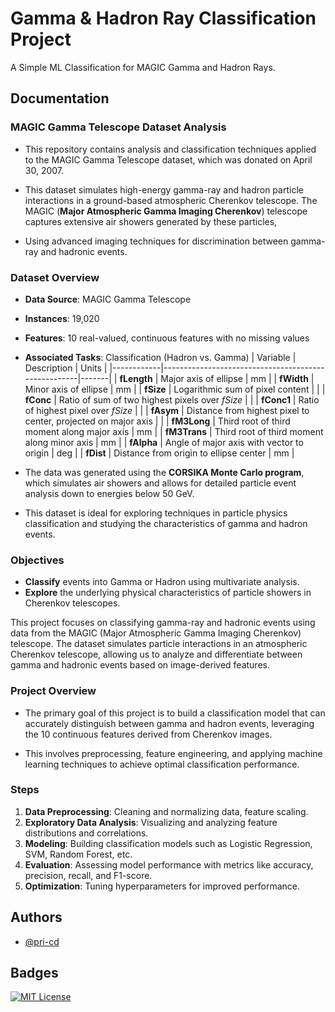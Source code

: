 # **Gamma & Hadron Ray Classification Project**

A Simple ML Classification for MAGIC Gamma and Hadron Rays.

## **Documentation**

### **MAGIC Gamma Telescope Dataset Analysis**

- This repository contains analysis and classification techniques applied to the MAGIC Gamma Telescope dataset, which was donated on April 30, 2007. 

- This dataset simulates high-energy gamma-ray and hadron particle interactions in a ground-based atmospheric Cherenkov telescope. The MAGIC (**Major Atmospheric Gamma Imaging Cherenkov**) telescope captures extensive air showers generated by these particles, 

- Using advanced imaging techniques for discrimination between gamma-ray and hadronic events.

### **Dataset Overview**

- **Data Source**: MAGIC Gamma Telescope
- **Instances**: 19,020
- **Features**: 10 real-valued, continuous features with no missing values
- **Associated Tasks**: Classification (Hadron vs. Gamma)
| Variable   | Description                                         | Units |
|------------|-----------------------------------------------------|-------|
| **fLength**  | Major axis of ellipse                               | mm    |
| **fWidth**   | Minor axis of ellipse                               | mm    |
| **fSize**    | Logarithmic sum of pixel content                    |       |
| **fConc**    | Ratio of sum of two highest pixels over *fSize*     |       |
| **fConc1**   | Ratio of highest pixel over *fSize*                 |       |
| **fAsym**    | Distance from highest pixel to center, projected on major axis | |
| **fM3Long**  | Third root of third moment along major axis         | mm    |
| **fM3Trans** | Third root of third moment along minor axis         | mm    |
| **fAlpha**   | Angle of major axis with vector to origin           | deg   |
| **fDist**    | Distance from origin to ellipse center              | mm    |

- The data was generated using the **CORSIKA Monte Carlo program**, which simulates air showers and allows for detailed particle event analysis down to energies below 50 GeV. 

- This dataset is ideal for exploring techniques in particle physics classification and studying the characteristics of gamma and hadron events.

### **Objectives**
- **Classify** events into Gamma or Hadron using multivariate analysis.
- **Explore** the underlying physical characteristics of particle showers in Cherenkov telescopes.




This project focuses on classifying gamma-ray and hadronic events using data from the MAGIC (Major Atmospheric Gamma Imaging Cherenkov) telescope. The dataset simulates particle interactions in an atmospheric Cherenkov telescope, allowing us to analyze and differentiate between gamma and hadronic events based on image-derived features.

### **Project Overview**

- The primary goal of this project is to build a classification model that can accurately distinguish between gamma and hadron events, leveraging the 10 continuous features derived from Cherenkov images. 

- This involves preprocessing, feature engineering, and applying machine learning techniques to achieve optimal classification performance.


### **Steps**

1. **Data Preprocessing**: Cleaning and normalizing data, feature scaling.
2. **Exploratory Data Analysis**: Visualizing and analyzing feature distributions and correlations.
3. **Modeling**: Building classification models such as Logistic Regression, SVM, Random Forest, etc.
4. **Evaluation**: Assessing model performance with metrics like accuracy, precision, recall, and F1-score.
5. **Optimization**: Tuning hyperparameters for improved performance.


## **Authors**

- [@pri-cd](https://www.github.com/pri-cd)


## **Badges**

[![MIT License](https://img.shields.io/badge/License-MIT-green.svg)](https://choosealicense.com/licenses/mit/)

